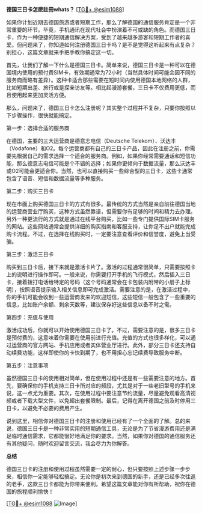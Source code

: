 **德国三日卡怎麽註冊whats？** [[TG💪+ @esim1088](https://t.me/s/esim1088)]

如果你计划近期去德国旅游或者短期工作，那么了解德国的通信服务肯定是一个非常重要的环节。毕竟，手机通讯在现代社会中扮演着不可或缺的角色。而德国三日卡，作为一种便捷的短期通信解决方案，受到了越来越多游客和短期工作者的喜爱。但问题来了，你知道如何注册德国三日卡吗？是不是觉得这听起来有点复杂？别担心，这篇文章就来手把手教你搞定这一切。

首先，让我们了解一下什么是德国三日卡。简单来说，德国三日卡是一种可以在德国境内使用的预付费SIM卡，有效期通常为72小时（当然具体时间可能会因不同的服务商而略有差异）。这种卡适合那些需要在短时间内使用德国本地网络的人群，比如短期出差、旅行或是探亲访友等。相比起漫游套餐，三日卡不仅费用更低，而且使用起来更加灵活方便。

那么，问题来了，德国三日卡怎么注册呢？其实整个过程并不复杂，只要你按照以下步骤操作，很快就能搞定。

第一步：选择合适的服务商

在德国，主要的三大运营商是德意志电信（Deutsche Telekom）、沃达丰（Vodafone）和O2。每个运营商都有自己的三日卡产品，因此在注册之前，你需要先根据自己的需求选择一个适合的服务商。例如，如果你经常需要通话和短信功能，那么德意志电信可能是个不错的选择；如果你更倾向于数据流量，那么沃达丰或O2可能会更适合你。当然，也可以直接购买一些综合型的三日卡，这些卡通常包含了语音、短信和数据流量等多种服务。

第二步：购买三日卡

现在市面上购买德国三日卡的方式有很多。最传统的方式当然是亲自前往德国当地的运营商营业厅购买，这种方式虽然靠谱，但需要你有足够的时间和精力去办理。另外一种更流行的方式就是通过在线平台购买，比如一些专门提供国际SIM卡服务的网站。这些网站通常会提供详细的购买指南和客服支持，让你足不出户就能完成购卡流程。不过，在选择在线购买时，一定要注意查看评价和信誉度，避免上当受骗。

第三步：激活三日卡

购买到三日卡后，接下来就是激活卡片了。激活的过程通常很简单，只需要按照卡上的说明进行操作即可。一般来说，你需要打开手机的飞行模式，然后插入三日卡，接着拨打电话给特定的号码（这个号码通常会在卡包装内附带的小册子上标明），按照语音提示输入相关信息即可完成激活。需要注意的是，在激活过程中，你的手机可能会收到一些运营商发来的欢迎短信，这些短信一般包含了一些重要的信息，比如账户余额、剩余天数等，建议保存好这些信息以备不时之需。

第四步：充值与使用

激活成功后，你就可以开始使用德国三日卡了。不过，需要注意的是，很多三日卡是预付费的，这意味着你需要在使用前进行充值。充值的方式也很多样化，可以通过运营商的官方网站、手机应用或者实体营业厅进行。此外，部分三日卡还支持自动续费功能，这样即使你的卡快到期了，也不用担心忘记续费导致服务中断。

第五步：注意事项

虽然德国三日卡的使用相对简单，但在使用过程中还是有一些需要注意的地方。首先，要确保你的手机支持三日卡所对应的频段，尤其是对于一些老旧型号的手机来说，这一点尤为重要。其次，在使用过程中要注意节约流量，尽量避免观看高清视频或者下载大型文件，以免超出套餐限制。最后，记得在离开德国之前及时停用三日卡，以避免不必要的费用产生。

说到这里，相信你对德国三日卡的注册和使用已经有了一个全面的了解。总的来说，德国三日卡是一种非常实用的短期通信工具，无论是为了节省漫游费用还是满足临时通信需求，它都能很好地满足你的要求。当然，如果你对德国的通信服务还有其他疑问，随时欢迎留言交流，我会尽力为你解答。

**总结**

德国三日卡的注册和使用过程虽然需要一定的耐心，但只要按照上述步骤一步步来，相信你一定能够轻松搞定。无论你是初次来到德国的新手，还是已经多次往返的老手，这款三日卡都能为你带来便利。希望这篇文章能对你有所帮助，祝你在德国的旅程顺利愉快！

[[TG💪+ @esim1088](https://t.me/s/esim1088) ![Image](https://i.postimg.cc/4NQfJmqS/Snipaste-2025-05-13-00-14-12.png)]